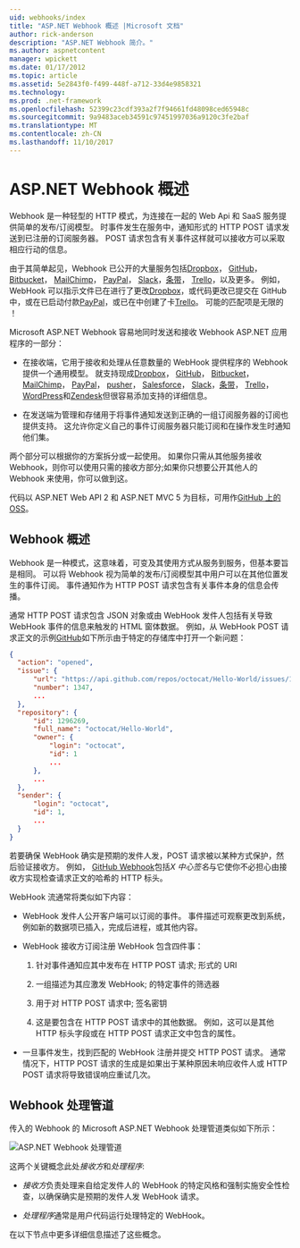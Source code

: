 ```yaml
---
uid: webhooks/index
title: "ASP.NET Webhook 概述 |Microsoft 文档"
author: rick-anderson
description: "ASP.NET Webhook 简介。"
ms.author: aspnetcontent
manager: wpickett
ms.date: 01/17/2012
ms.topic: article
ms.assetid: 5e2843f0-f499-448f-a712-33d4e9858321
ms.technology: 
ms.prod: .net-framework
ms.openlocfilehash: 52399c23cdf393a2f7f94661fd48098ced65948c
ms.sourcegitcommit: 9a9483aceb34591c97451997036a9120c3fe2baf
ms.translationtype: MT
ms.contentlocale: zh-CN
ms.lasthandoff: 11/10/2017
---
```

# <a name="aspnet-webhooks-overview"></a>ASP.NET Webhook 概述

Webhook 是一种轻型的 HTTP 模式，为连接在一起的 Web Api 和 SaaS 服务提供简单的发布/订阅模型。 时事件发生在服务中，通知形式的 HTTP POST 请求发送到已注册的订阅服务器。 POST 请求包含有关事件这样就可以接收方可以采取相应行动的信息。

由于其简单起见，Webhook 已公开的大量服务包括[Dropbox](http://dropbox.com/)， [GitHub](http://www.github.com/)， [Bitbucket](https://bitbucket.org/)， [MailChimp](http://www.mailchimp.com/)， [PayPal](http://www.paypal.com/)， [Slack](http://www.slack.com)，[条带](http://www.stripe.com)， [Trello](http://www.trello.com/)，以及更多。 例如，WebHook 可以指示文件已在进行了更改[Dropbox](http://dropbox.com/)，或代码更改已提交在 GitHub 中，或在已启动付款[PayPal](http://www.paypal.com/)，或已在中创建了卡[Trello](http://www.trello.com/)。 可能的匹配项是无限的 ！

Microsoft ASP.NET Webhook 容易地同时发送和接收 Webhook ASP.NET 应用程序的一部分：

* 在接收端，它用于接收和处理从任意数量的 WebHook 提供程序的 Webhook 提供一个通用模型。 就支持现成[Dropbox](http://dropbox.com/)， [GitHub](http://www.github.com/)， [Bitbucket](https://bitbucket.org/)， [MailChimp](http://www.mailchimp.com/)， [PayPal](http://www.paypal.com/)， [pusher](http://www.pusher.com)， [Salesforce](http://www.salesforce.com)， [Slack](http://www.slack.com)，[条带](http://www.stripe.com)， [Trello](http://www.trello.com/)，[WordPress](http://www.wordpress.com)和[Zendesk](https://www.zendesk.com/)但很容易添加支持的详细信息。

* 在发送端为管理和存储用于将事件通知发送到正确的一组订阅服务器的订阅也提供支持。 这允许你定义自己的事件订阅服务器只能订阅和在操作发生时通知他们集。

两个部分可以根据你的方案拆分或一起使用。 如果你只需从其他服务接收 Webhook，则你可以使用只需的接收方部分;如果你只想要公开其他人的 Webhook 来使用，你可以做到这。

代码以 ASP.NET Web API 2 和 ASP.NET MVC 5 为目标，可用作[GitHub 上的 OSS](https://github.com/aspnet/WebHooks)。

## <a name="webhooks-overview"></a>Webhook 概述

Webhook 是一种模式，这意味着，可变及其使用方式从服务到服务，但基本要旨是相同。 可以将 Webhook 视为简单的发布/订阅模型其中用户可以在其他位置发生的事件订阅。 事件通知作为 HTTP POST 请求包含有关事件本身的信息会传播。

通常 HTTP POST 请求包含 JSON 对象或由 WebHook 发件人包括有关导致 WebHook 事件的信息来触发的 HTML 窗体数据。 例如，从 WebHook POST 请求正文的示例[GitHub](http://www.github.com/)如下所示由于特定的存储库中打开一个新问题：

```json
{
  "action": "opened",
  "issue": {
      "url": "https://api.github.com/repos/octocat/Hello-World/issues/1347",
      "number": 1347,
      ...
  },
  "repository": {
      "id": 1296269,
      "full_name": "octocat/Hello-World",
      "owner": {
          "login": "octocat",
          "id": 1
          ...
      },
      ...
  },
  "sender": {
      "login": "octocat",
      "id": 1,
      ...
  }
}
```

若要确保 WebHook 确实是预期的发件人发，POST 请求被以某种方式保护，然后验证接收方。 例如， [GitHub Webhook](https://developer.github.com/webhooks/)包括*X 中心签名*与它使你不必担心由接收方实现检查请求正文的哈希的 HTTP 标头。

WebHook 流通常将类似如下内容：

* WebHook 发件人公开客户端可以订阅的事件。 事件描述可观察更改到系统，例如新的数据项已插入，完成后进程，或其他内容。

* WebHook 接收方订阅注册 WebHook 包含四件事：

     1. 针对事件通知应其中发布在 HTTP POST 请求; 形式的 URI

     2. 一组描述为其应激发 WebHook; 的特定事件的筛选器

     3. 用于对 HTTP POST 请求中; 签名密钥

     4. 这是要包含在 HTTP POST 请求中的其他数据。 例如，这可以是其他 HTTP 标头字段或在 HTTP POST 请求正文中包含的属性。

* 一旦事件发生，找到匹配的 WebHook 注册并提交 HTTP POST 请求。 通常情况下，HTTP POST 请求的生成是如果出于某种原因未响应收件人或 HTTP POST 请求将导致错误响应重试几次。

## <a name="webhooks-processing-pipeline"></a>Webhook 处理管道

传入的 Webhook 的 Microsoft ASP.NET Webhook 处理管道类似如下所示：

![ASP.NET Webhook 处理管道](_static/WebHookReceivers.png)

这两个关键概念此处*接收方*和*处理程序*:

* *接收方*负责处理来自给定发件人的 WebHook 的特定风格和强制实施安全性检查，以确保确实是预期的发件人发 WebHook 请求。

* *处理程序*通常是用户代码运行处理特定的 WebHook。

在以下节点中更多详细信息描述了这些概念。
